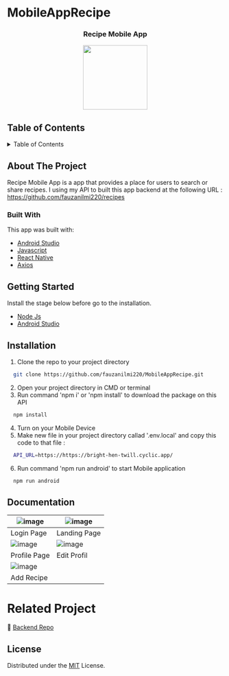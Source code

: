 # MobileAppRecipe

<div align="center">
    <h3 align="center">Recipe Mobile App</h3>
    <img src='https://user-images.githubusercontent.com/126861853/244944772-c5b36b83-404c-441b-b6ad-fbcd416cd213.png' width="150" height="150" />
</div>

## Table of Contents
<details>
  <summary>Table of Contents</summary>
  <ol>
    <li>
      <a href="#about-the-project">About The Project</a>
      <ul>
        <li><a href="#built-with">Built With</a></li>
      </ul>
    </li>
    <li><a href="#getting-started">Getting Started</a></li>
    <li><a href="#installation">Installation</a></li>
    <li><a href="#documentation">Documentation</a></li>
    <li><a href="#related-project">Related Project</a></li>
    <li><a href="#license">License</a></li>
  </ol>
</details>

## About The Project
Recipe Mobile App is a app that provides a place for users to search or share recipes. I using my API to built this app backend at the following URL : https://github.com/fauzanilmi220/recipes

### Built With
This app was built with: <br>
- <a href='https://developer.android.com'>Android Studio</a><br>
- <a href='https://www.javascript.com/'>Javascript</a><br>
- <a href='https://reactnative.dev'>React Native</a><br>
- <a href='https://axios-http.com/'>Axios</a><br>

## Getting Started
Install the stage below before go to the installation.
* <a href='https://nodejs.org/en/download'>Node Js</a><br>
* <a href='https://developer.android.com/studio'>Android Studio</a><br>


## Installation

1. Clone the repo to your project directory

```bash
  git clone https://github.com/fauzanilmi220/MobileAppRecipe.git
```
2. Open your project directory in CMD or terminal
3. Run command 'npm i' or 'npm install' to download the package on this API

```bash
  npm install
```
4. Turn on your Mobile Device
5. Make new file in your project directory callad '.env.local' and copy this code to that file :
```bash
  API_URL=https://https://bright-hen-twill.cyclic.app/
```
6. Run command 'npm run android' to start Mobile application
```bash
  npm run android
```
## Documentation
| ![image](https://user-images.githubusercontent.com/126861853/240951867-daaf6a9d-bf24-483c-8c5c-fc5758e2dac9.png) | ![image](https://user-images.githubusercontent.com/126861853/240951894-a53a9537-5a13-44cf-888b-cec3b9a284b3.png) |
|---------------------------------------|--------------------------------------------|
| Login Page                              | Landing Page                               |
| ![image](https://user-images.githubusercontent.com/126861853/240951907-382f2608-f5a1-40af-9630-545bacd7b51d.png) | ![image](https://user-images.githubusercontent.com/126861853/240951913-6c5e0e11-db3a-4d3b-9bbc-6f945b29a65d.png) |
| Profile Page                          | Edit Profil                             |
| ![image](https://user-images.githubusercontent.com/126861853/240951919-699aa3ad-1375-4987-b1b1-d196b82d4f84.png) |
| Add Recipe                          |

# Related Project
:rocket: [Backend Repo](https://github.com/fauzanilmi220/recipes)

## License
Distributed under the [MIT](/LICENSE) License.
